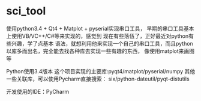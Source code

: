 # sci_tool
使用python3.4 + Qt4 + Matplot + pyserial实现串口工具，
早期的串口工具基本上使用VB/VC++/C#等来实现的，感觉到
现在有些落伍了，正好最近对python有些兴趣，学了点基本
语法，就想利用他来实现一个自己的串口工具，而且python
以库多而出名，完全能去找各种库去实现一些有趣的东西，
像使用matplot来画图等

Python使用3.4版本
这个项目实现的主要库:pyqt4/matplot/pyserial/numpy
其他一些关联库，可以使用Pycharm直接搜索：
six/python-dateutil/pyqt-distutils

开发使用的IDE：PyCharm
